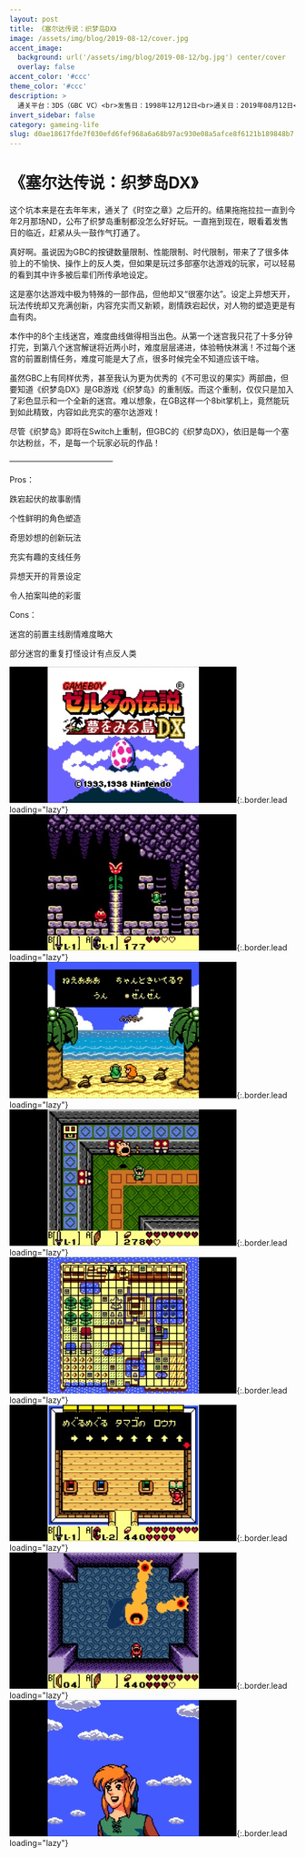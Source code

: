 ```yaml
---
layout: post
title: 《塞尔达传说：织梦岛DX》
image: /assets/img/blog/2019-08-12/cover.jpg
accent_image: 
  background: url('/assets/img/blog/2019-08-12/bg.jpg') center/cover
  overlay: false
accent_color: '#ccc'
theme_color: '#ccc'
description: >
  通关平台：3DS（GBC VC）<br>发售日：1998年12月12日<br>通关日：2019年08月12日<br>开发商：Nintendo<br>发行商：Nintendo
invert_sidebar: false
category: gameing-life
slug: d0ae18617fde7f030efd6fef968a6a68b97ac930e08a5afce8f6121b189848b7
---
```


# 《塞尔达传说：织梦岛DX》

这个坑本来是在去年年末，通关了《时空之章》之后开的。结果拖拖拉拉一直到今年2月那场ND，公布了织梦岛重制都没怎么好好玩。一直拖到现在，眼看着发售日的临近，赶紧从头一鼓作气打通了。

真好啊。虽说因为GBC的按键数量限制、性能限制、时代限制，带来了了很多体验上的不愉快、操作上的反人类，但如果是玩过多部塞尔达游戏的玩家，可以轻易的看到其中许多被后辈们所传承地设定。

这是塞尔达游戏中极为特殊的一部作品，但他却又“很塞尔达”。设定上异想天开，玩法传统却又充满创新，内容充实而又新颖，剧情跌宕起伏，对人物的塑造更是有血有肉。

本作中的8个主线迷宫，难度曲线做得相当出色。从第一个迷宫我只花了十多分钟打完，到第八个迷宫解谜将近两小时，难度层层递进，体验畅快淋漓！不过每个迷宫的前置剧情任务，难度可能是大了点，很多时候完全不知道应该干啥。

虽然GBC上有同样优秀，甚至我认为更为优秀的《不可思议的果实》两部曲，但要知道《织梦岛DX》是GB游戏《织梦岛》的重制版。而这个重制，仅仅只是加入了彩色显示和一个全新的迷宫。难以想象，在GB这样一个8bit掌机上，竟然能玩到如此精致，内容如此充实的塞尔达游戏！

尽管《织梦岛》即将在Switch上重制，但GBC的《织梦岛DX》，依旧是每一个塞尔达粉丝，不，是每一个玩家必玩的作品！

—————————————

Pros：

跌宕起伏的故事剧情

个性鲜明的角色塑造

奇思妙想的创新玩法

充实有趣的支线任务

异想天开的背景设定

令人拍案叫绝的彩蛋

Cons：

迷宫的前置主线剧情难度略大

部分迷宫的重复打怪设计有点反人类

![](/assets/img/blog/2019-08-12/1.jpg){:.border.lead loading="lazy"}
![](/assets/img/blog/2019-08-12/2.jpg){:.border.lead loading="lazy"}
![](/assets/img/blog/2019-08-12/3.jpg){:.border.lead loading="lazy"}
![](/assets/img/blog/2019-08-12/4.jpg){:.border.lead loading="lazy"}
![](/assets/img/blog/2019-08-12/5.jpg){:.border.lead loading="lazy"}
![](/assets/img/blog/2019-08-12/6.jpg){:.border.lead loading="lazy"}
![](/assets/img/blog/2019-08-12/7.jpg){:.border.lead loading="lazy"}
![](/assets/img/blog/2019-08-12/8.jpg){:.border.lead loading="lazy"}

